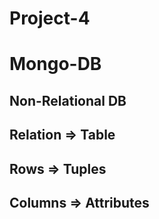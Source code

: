 # Project-4

# Mongo-DB

## Non-Relational DB

## Relation => Table
## Rows => Tuples
## Columns => Attributes

